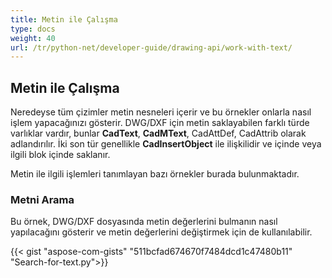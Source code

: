 ```yaml
---
title: Metin ile Çalışma
type: docs
weight: 40
url: /tr/python-net/developer-guide/drawing-api/work-with-text/
---
```


## **Metin ile Çalışma**

Neredeyse tüm çizimler metin nesneleri içerir ve bu örnekler onlarla nasıl işlem yapacağınızı gösterir. 
DWG/DXF için metin saklayabilen farklı türde varlıklar vardır, bunlar **CadText**, **CadMText**, CadAttDef, CadAttrib olarak adlandırılır. İki son tür genellikle 
**CadInsertObject** ile ilişkilidir ve içinde veya ilgili blok içinde saklanır.

Metin ile ilgili işlemleri tanımlayan bazı örnekler burada bulunmaktadır.

### **Metni Arama**

Bu örnek, DWG/DXF dosyasında metin değerlerini bulmanın nasıl yapılacağını gösterir ve metin değerlerini değiştirmek için de kullanılabilir.

{{< gist "aspose-com-gists" "511bcfad674670f7484dcd1c47480b11" "Search-for-text.py">}}
